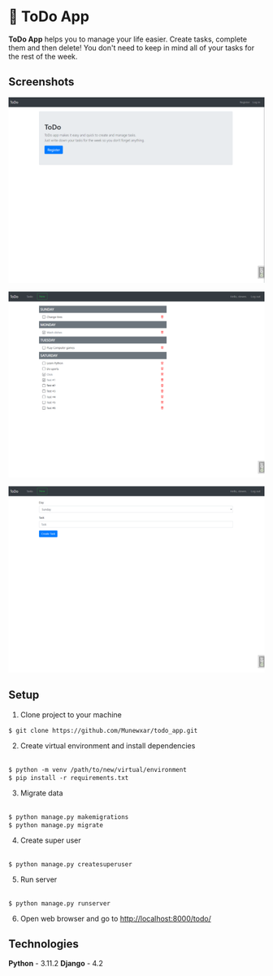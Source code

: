 # 📜 ToDo App

**ToDo App** helps you to manage your life easier. Create tasks, complete them and then delete! You don't need to keep in mind all of your tasks for the rest of the week.

## Screenshots

![Home page](https://github.com/Munewxar/todo_app/blob/master/screenshots/index_page.png)

![Tasks page](https://github.com/Munewxar/todo_app/blob/master/screenshots/tasks_page.png)

![Task creation page](https://github.com/Munewxar/todo_app/blob/master/screenshots/new_task_page.png)

## Setup

1. Clone project to your machine

```
$ git clone https://github.com/Munewxar/todo_app.git

```

2. Create virtual environment and install dependencies

```

$ python -m venv /path/to/new/virtual/environment
$ pip install -r requirements.txt

```

3. Migrate data

```

$ python manage.py makemigrations
$ python manage.py migrate

```

4. Create super user

```

$ python manage.py createsuperuser

```

5. Run server

```

$ python manage.py runserver

```

6. Open web browser and go to [http://localhost:8000/todo/](http://localhost:8000/todo/)

## Technologies

**Python** - 3.11.2
**Django** - 4.2
